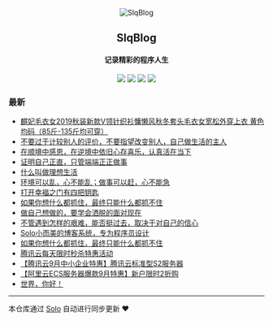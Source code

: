 <p align="center"><img alt="SlqBlog" src="https://static.b3log.org/images/brand/solo-32.png"></p><h2 align="center">
SlqBlog
</h2>

<h4 align="center">记录精彩的程序人生</h4>
<p align="center"><a title="SlqBlog" target="_blank" href="https://github.com/shaoleiqiang/solo-blog"><img src="https://img.shields.io/github/last-commit/shaoleiqiang/solo-blog.svg?style=flat-square&color=FF9900"></a>
<a title="GitHub repo size in bytes" target="_blank" href="https://github.com/shaoleiqiang/solo-blog"><img src="https://img.shields.io/github/repo-size/shaoleiqiang/solo-blog.svg?style=flat-square"></a>
<a title="Solo Version" target="_blank" href="https://github.com/b3log/solo/releases"><img src="https://img.shields.io/badge/solo-3.6.5-f1e05a.svg?style=flat-square&color=blueviolet"></a>
<a title="Hits" target="_blank" href="https://github.com/b3log/hits"><img src="https://hits.b3log.org/shaoleiqiang/solo-blog.svg"></a></p>

### 最新

* [麒妃毛衣女2019秋装新款V领针织衫慵懒风秋冬套头毛衣女宽松外穿上衣 黄色 均码（85斤-135斤均可穿）](http://solo.leiqiang.site/articles/2019/09/25/1569389848402.html)
* [不要过于计较别人的评价，不要指望改变别人，自己做生活的主人](http://solo.leiqiang.site/articles/2019/09/24/1569338036237.html)
* [在顺境中感恩，在逆境中依旧心存喜乐，认真活在当下](http://solo.leiqiang.site/articles/2019/09/24/1569337980735.html)
* [证明自己正直，只管端端正正做事](http://solo.leiqiang.site/articles/2019/09/24/1569337772381.html)
* [什么叫做理想生活](http://solo.leiqiang.site/articles/2019/09/24/1569337739811.html)
* [环境可以乱，心不能乱；做事可以赶，心不能急](http://solo.leiqiang.site/articles/2019/09/24/1569337680273.html)
* [打开幸福之门有四把钥匙](http://solo.leiqiang.site/articles/2019/09/24/1569337611650.html)
* [如果你想什么都抓住，最终只能什么都抓不住](http://solo.leiqiang.site/articles/2019/09/24/1569337534544.html)
* [做自己想做的，要学会洒脱的面对现在](http://solo.leiqiang.site/articles/2019/09/24/1569337484792.html)
* [不管遇到怎样的艰难，能否挺过去，取决于对自己的信心](http://solo.leiqiang.site/articles/2019/09/24/1569337318886.html)
* [Solo小而美的博客系统，专为程序员设计 ](http://solo.leiqiang.site/articles/2019/09/20/1568960686198.html)
* [如果你想什么都抓住，最终只能什么都抓不住](http://solo.leiqiang.site/articles/2019/09/20/1568958051373.html)
* [腾讯云每天限时秒杀特惠活动](http://solo.leiqiang.site/articles/2019/09/20/1568947968173.html)
* [【腾讯云9月中小企业特惠】腾讯云标准型S2服务器](http://solo.leiqiang.site/articles/2019/09/20/1568947750517.html)
* [【阿里云ECS服务器爆款9月特惠】新户限时2折购](http://solo.leiqiang.site/articles/2019/09/20/1568947624810.html)
* [世界，你好！](http://solo.leiqiang.site/hello-solo)



---

本仓库通过 [Solo](https://github.com/b3log/solo) 自动进行同步更新 ❤️ 